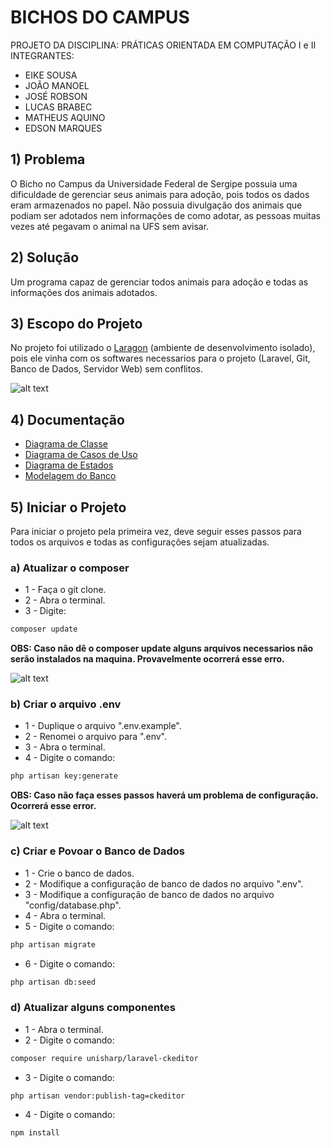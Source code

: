 # BICHOS DO CAMPUS

PROJETO DA DISCIPLINA:
PRÁTICAS ORIENTADA EM COMPUTAÇÃO I e II
INTEGRANTES: 
   - EIKE SOUSA
   - JOÃO MANOEL
   - JOSÉ ROBSON
   - LUCAS BRABEC
   - MATHEUS AQUINO
   - EDSON MARQUES
 
## 1) Problema

O Bicho no Campus da Universidade Federal de Sergipe possuia uma dificuldade de gerenciar seus animais para adoção, pois todos os dados eram armazenados no papel.
Não possuia divulgação dos animais que podiam ser adotados nem informações de como adotar, as pessoas muitas vezes até pegavam o animal na UFS sem avisar.

## 2) Solução

Um programa capaz de gerenciar todos animais para adoção e todas as informações dos animais adotados.

## 3) Escopo do Projeto

No projeto foi utilizado o [Laragon](https://laragon.org/download/) (ambiente de desenvolvimento isolado), pois ele vinha com os softwares necessarios para o projeto (Laravel, Git, Banco de Dados, Servidor Web) sem conflitos.

![alt text](https://i.imgur.com/kOMoYBo.jpg)

## 4) Documentação

* [Diagrama de Classe](https://i.imgur.com/GUjSrvX.jpg)
* [Diagrama de Casos de Uso](https://i.imgur.com/ObRbLDY.jpg)
* [Diagrama de Estados](https://i.imgur.com/ZeqpIDG.jpg)
* [Modelagem do Banco](https://i.imgur.com/Yg2jiZy.jpg)

## 5) Iniciar o Projeto

Para iniciar o projeto pela primeira vez, deve seguir esses passos para todos os arquivos e todas as configurações sejam atualizadas.

### a) Atualizar o composer

* 1 - Faça o git clone.
* 2 - Abra o terminal.
* 3 - Digite:
```sh
composer update
```

**OBS: Caso não dê o composer update alguns arquivos necessarios não serão instalados na maquina. Provavelmente ocorrerá esse erro.**

![alt text](https://i.imgur.com/rJ36tVE.png)

### b) Criar o arquivo .env

* 1 - Duplique o arquivo ".env.example".
* 2 - Renomei o arquivo para ".env".
* 3 - Abra o terminal.
* 4 - Digite o comando:
```sh
php artisan key:generate
```

**OBS: Caso não faça esses passos haverá um problema de configuração. Ocorrerá esse error.**

![alt text](https://i.imgur.com/F37iMGy.png)

### c) Criar e Povoar o Banco de Dados

* 1 - Crie o banco de dados.
* 2 - Modifique a configuração de banco de dados no arquivo ".env".
* 3 - Modifique a configuração de banco de dados no arquivo "config/database.php".
* 4 - Abra o terminal.
* 5 - Digite o comando:
```sh
php artisan migrate
```
* 6 - Digite o comando:
```sh
php artisan db:seed
```

### d) Atualizar alguns componentes

* 1 - Abra o terminal.
* 2 - Digite o comando:
```sh
composer require unisharp/laravel-ckeditor
```
* 3 - Digite o comando:
```sh
php artisan vendor:publish-tag=ckeditor
```
* 4 - Digite o comando:
```sh
npm install
```